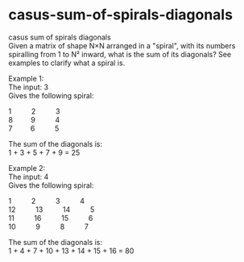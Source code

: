 # casus-sum-of-spirals-diagonals
casus sum of spirals diagonals  
Given a matrix of shape N×N arranged in a "spiral", with its numbers spiralling from 1 to N² inward, what is the sum of its diagonals? See examples to clarify what a spiral is.  
  
Example 1:  
The input: 3  
Gives the following spiral:  
  
1 $\qquad$ 2 $\qquad$ 3   
8 $\qquad$9 $\qquad$ 4  
7 $\qquad$6 $\qquad$ 5  
  
The sum of the diagonals is:   
1 + 3 + 5 + 7 + 9 = 25  
  
  
Example 2:  
The input: 4  
Gives the following spiral:  
  
1 $\qquad$ 2 $\qquad$ 3 $\qquad$ 4  
12 $\qquad$ 13 $\qquad$ 14 $\qquad$ 5  
11 $\qquad$ 16 $\qquad$ 15 $\qquad$ 6  
10 $\qquad$ 9 $\qquad$ 8 $\qquad$ 7  
  
The sum of the diagonals is:  
1 + 4 + 7 + 10 + 13 + 14 + 15 + 16 = 80  
